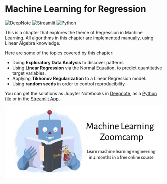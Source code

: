# Machine Learning for Regression

[![DeepNote][deepnote_logo]][regression_notebook]
[![Streamlit][streamlit_logo]][regression_streamlit]
[![Python][python_logo]][regression_script]

This is a chapter that explores the theme of Regression in Machine Learning.
All algorithms in this chapter are implemented manually, using Linear Algebra knowledge.

Here are some of the topics covered by this chapter:

* Doing **Exploratory Data Analysis** to discover patterns
* Using **Linear Regression** via the Normal Equation, to predict
quantitative target variables.
* Applying **Tikhonov Regularization** to a Linear Regression model.
* Using **random seeds** in order to control reproducibility

You can get the solutions as Jupyter Notebooks in [Deepnote][regression_notebook], 
as a [Python file][regression_script] or in the [Streamlit App][regression_streamlit].

![ML ZoomCamp](https://github.com/jxareas/Machine-Learning-Bookcamp-2022/raw/master/images/zoomcamp.jpg)

<!-- MARKDOWN LINKS -->

[deepnote_logo]: https://img.shields.io/badge/Launch%20on%20Deepnote-3793EF?style=for-the-badge&logo=Deepnote&logoColor=white

[python_logo]: https://img.shields.io/badge/Get%20Python%20Script-FFD43B?style=for-the-badge&logo=python&logoColor=blue

[streamlit_logo]: https://img.shields.io/badge/Launch%20on%20Streamlit-FF4B4B?style=for-the-badge&logo=Streamlit&logoColor=white

[regression_notebook]: https://deepnote.com/workspace/jxareas-8105-02fbc958-ba4f-4c14-bbe9-027265ebe5a2/project/Machine-Learning-Zoomcamp-Answers-53236a30-134b-4aa8-bb58-983e8015d3a4/notebook/Homework%202-f436b1d38e154867aecf4363d0d01d1a

[regression_streamlit]: https://jxareas-machine-learning-bookcamp-2022-streamlithome-str-prpzud.streamlitapp.com/Regression

[regression_script]: https://github.com/jxareas/Machine-Learning-Bookcamp-2022/blob/master/02-regression/scripts/homework2.py
